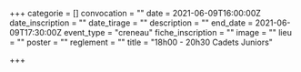 +++
categorie = []
convocation = ""
date = 2021-06-09T16:00:00Z
date_inscription = ""
date_tirage = ""
description = ""
end_date = 2021-06-09T17:30:00Z
event_type = "creneau"
fiche_inscription = ""
image = ""
lieu = ""
poster = ""
reglement = ""
title = "18h00 - 20h30 Cadets Juniors"

+++

